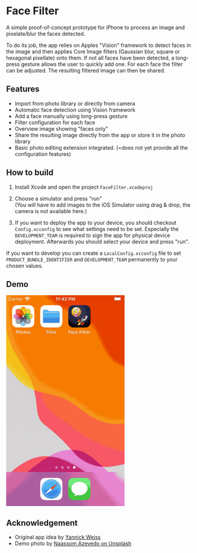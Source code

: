 # Face Filter

A simple proof-of-concept prototype for iPhone to process an image and pixelate/blur the faces detected.

To do its job, the app relies on Apples "Vision" framework to detect faces in the image and then applies Core Image filters (Gaussian blur, square or hexagonal pixellate) onto them. If not all faces have been detected, a long-press gesture allows the user to quickly add one. 
For each face the filter can be adjusted. The resulting filtered image can then be shared.

## Features

- Import from photo library or directly from camera
- Automatic face detection using Vision framework
- Add a face manually using long-press gesture
- Filter configuration for each face
- Overview image showing "faces only"
- Share the resulting image directly from the app or store it in the photo library
- Basic photo editing extension integrated. (=does not yet provide all the configuration features)


## How to build

1. Install Xcode and open the project `FaceFilter.xcodeproj`

2. Choose a simulator and press "run"  
   (You will have to add images to the iOS Simulator using drag & drop, the camera is not available here.)

3. If you want to deploy the app to your device, you should checkout `Config.xcconfig` to see what settings need to be set. Especially the `DEVELOPMENT_TEAM` is required to sign the app for physical device deployment.  Afterwards you should select your device and press "run".

If you want to develop you can create a `LocalConfig.xcconfig` file to set `PRODUCT_BUNDLE_IDENTIFIER` and `DEVELOPMENT_TEAM` permanently to your chosen values.

## Demo

![Demo](./Demo-01.gif)

## Acknowledgement

- Original app idea by [Yannick Weiss](https://github.com/yene)
- Demo photo by [Naassom Azevedo on Unsplash](https://unsplash.com/photos/Q_Sei-TqSlc)